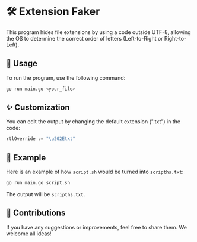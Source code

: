# 🛠️ Extension Faker

This program hides file extensions by using a code outside UTF-8, allowing the OS to determine the correct order of letters (Left-to-Right or Right-to-Left).

## 🚀 Usage

To run the program, use the following command:

```sh
go run main.go <your_file>
```

## ✨ Customization

You can edit the output by changing the default extension (".txt") in the code:

```go
rtlOverride := "\u202Etxt"
```

## 📄 Example

Here is an example of how `script.sh` would be turned into `scripths.txt`:

```sh
go run main.go script.sh
```

The output will be `scripths.txt`.

## 🤝 Contributions

If you have any suggestions or improvements, feel free to share them. We welcome all ideas!
